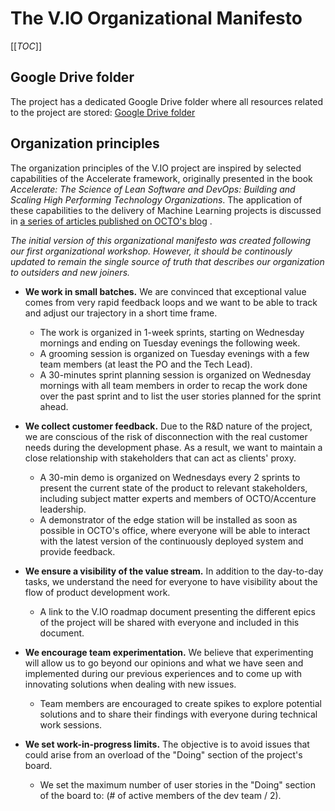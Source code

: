 # The V.IO Organizational Manifesto

[[_TOC_]]

## Google Drive folder
The project has a dedicated Google Drive folder where all resources related to the project are stored: [Google Drive folder](https://drive.google.com/drive/folders/1PGOw3IEn8Nxmm7wns015LFOUjm0c234D)

## Organization principles
The organization principles of the V.IO project are inspired by selected capabilities of the Accelerate framework,
originally presented in the book *Accelerate: The Science of Lean Software and DevOps: Building and Scaling High
Performing Technology Organizations*. The application of these capabilities to the delivery of Machine Learning projects
is discussed
in [a series of articles published on OCTO's blog](https://blog.octo.com/accelerer-le-delivery-de-projets-de-machine-learning/)
.

*The initial version of this organizational manifesto was created following our first organizational workshop. However,
it should be continously updated to remain the single source of truth that describes our organization to outsiders and
new joiners.*

- **We work in small batches.** We are convinced that exceptional value comes from very rapid feedback loops and we want
  to be able to track and adjust our trajectory in a short time frame.
    - The work is organized in 1-week sprints, starting on Wednesday mornings and ending on Tuesday evenings the
      following week.
    - A grooming session is organized on Tuesday evenings with a few team members (at least the PO and the Tech Lead).
    - A 30-minutes sprint planning session is organized on Wednesday mornings with all team members in order to recap
      the work done over the past sprint and to list the user stories planned for the sprint ahead.

- **We collect customer feedback.** Due to the R&D nature of the project, we are conscious of the risk of disconnection
  with the real customer needs during the development phase. As a result, we want to maintain a close relationship with
  stakeholders that can act as clients' proxy.
    - A 30-min demo is organized on Wednesdays every 2 sprints to present the current state of the product to relevant
      stakeholders, including subject matter experts and members of OCTO/Accenture leadership.
    - A demonstrator of the edge station will be installed as soon as possible in OCTO's office, where everyone will be
      able to interact with the latest version of the continuously deployed system and provide feedback.

- **We ensure a visibility of the value stream.** In addition to the day-to-day tasks, we understand the need for
  everyone to have visibility about the flow of product development work.
    - A link to the V.IO roadmap document presenting the different epics of the project will be shared with everyone and
      included in this document.

- **We encourage team experimentation.** We believe that experimenting will allow us to go beyond our opinions and what
  we have seen and implemented during our previous experiences and to come up with innovating solutions when dealing
  with new issues.
    - Team members are encouraged to create spikes to explore potential solutions and to share their findings with
      everyone during technical work sessions.

- **We set work-in-progress limits.** The objective is to avoid issues that could arise from an overload of the "Doing"
  section of the project's board.
    - We set the maximum number of user stories in the "Doing" section of the board to: (# of active members of the dev
      team / 2).
